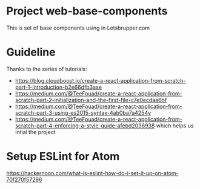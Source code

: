 # Project web-base-components
This is set of base components using in Letsbrupper.com

# Guideline
Thanks to the series of tutorials:
- https://blog.cloudboost.io/create-a-react-application-from-scratch-part-1-introduction-b2e66dfb3aae
- https://medium.com/@TeeFouad/create-a-react-application-from-scratch-part-2-initialization-and-the-first-file-c7e0ecdaa6bf
- https://medium.com/@TeeFouad/create-a-react-application-from-scratch-part-3-using-es2015-syntax-4ab0ba7a4254y
- https://medium.com/@TeeFouad/create-a-react-application-from-scratch-part-4-enforcing-a-style-guide-afebd2036938
which helps us intial the project

# Setup ESLint for Atom
https://hackernoon.com/what-is-eslint-how-do-i-set-it-up-on-atom-70f270f57296
